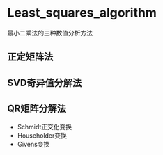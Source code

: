 # Least_squares_algorithm
最小二乘法的三种数值分析方法

## 正定矩阵法

## SVD奇异值分解法

## QR矩阵分解法
 * Schmidt正交化变换
 * Householder变换
 * Givens变换
